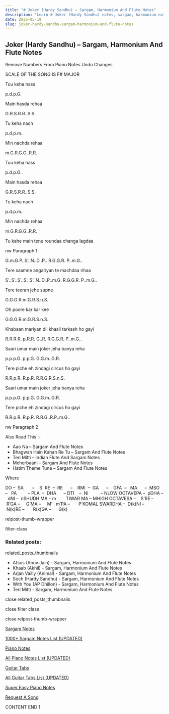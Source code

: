 ```yaml
---
title: "# Joker (Hardy Sandhu) – Sargam, Harmonium And Flute Notes"
description: "Learn # Joker (Hardy Sandhu) notes, sargam, harmonium notations and flute notes. Easy step-by-step tutorial for beginners."
date: 2025-05-19
slug: joker-hardy-sandhu-sargam-harmonium-and-flute-notes
---
```


## Joker (Hardy Sandhu) – Sargam, Harmonium And Flute Notes

Remove Numbers From Piano Notes
Undo Changes

SCALE OF THE SONG IS F# MAJOR

Tuu keha hass

p.d.p.G.

Main hasda rehaa

G.R.S.R.R..S.S.

Tu keha nach

p.d.p.m..

Min nachda rehaa

m.G.R.G.G..R.R.

Tuu keha hass

p.d.p.G..

Main hasda rehaa

G.R.S.R.R..S.S.

Tu keha nach

p.d.p.m..

Min nachda rehaa

m.G.R.G.G..R.R.

Tu kahe main tenu roundaa changa lagdaa

nw Paragraph 1

G.m.G.P..S’..N..D..P.. R.G.G.R. P..m.G..

Tere saamne angariyan te machdaa rihaa

S’..S’..S’..S’..S’..N..D..P..m.G. R.G.G.R. P..m.G..

Tere teeran jehe supne

G.G.G.R.m.G.R.S.n.S.

Oh poore kar kar kee

G.G.G.R.m.G.R.S.n.S.

Khabaan mariyan dil khaali tarkash ho gayi

R.R.R.R. p.R.R. G..R. R.G.G.R. P..m.G..

Saari umar main joker jeha banya reha

p.p.p.G. p.p.G. G.G.m..G.R.

Tere piche eh zindagi circus ho gayi

R.R.p.R. R.p.R. R.R.G.R.S.n.S.

Saari umar main joker jeha banya reha

p.p.p.G. p.p.G. G.G.m..G.R.

Tere piche eh zindagi circus ho gayi

R.R.p.R. R.p.R. R.R.G..R.P..m.G..

nw Paragraph 2



Also Read This :-



* Aao Na – Sargam And Flute Notes
* Bhagwan Hain Kahan Re Tu – Sargam And Flute Notes
* Teri Mitti – Indian Flute And Sargam Notes
* Meherbaani – Sargam And Flute Notes
* Hatim Theme Tune – Sargam And Flute Notes

Where



DO –  SA       –    S  RE  –  RE      –    RMI  –  GA      –    GFA  –   MA      –  MSO  –   PA         – PLA  –  DHA      – DTI    –  NI          – NLOW OCTAVEPA –  pDHA –  dNI –  nSHUDH MA – m        TIWAR MA – MHIGH OCTAVESA –    S’RE –     R’GA –     G’MA –     M’   m’PA –       P’KOMAL SWARDHA –  D(k)NI –       N(k)RE –       R(k)GA –      G(k)



relpost-thumb-wrapper

filter-class

### Related posts:

related_posts_thumbnails

* Afsos (Anuv Jain) - Sargam, Harmonium And Flute Notes
* Khaab (Akhil) - Sargam, Harmonium And Flute Notes
* Arjan Vailly (Animal) - Sargam, Harmonium And Flute Notes
* Soch (Hardy Sandhu) - Sargam, Harmonium And Flute Notes
* With You (AP Dhillon) - Sargam, Harmonium And Flute Notes
* Teri Mitti - Sargam, Harmonium And Flute Notes

close related_posts_thumbnails

close filter class

close relpost-thumb-wrapper

[Sargam Notes](https://www.notationsworld.com/sargam-notes.html)

[1000+ Sargam Notes List (UPDATED)](https://www.notationsworld.com/all-songs-list-sargam-notes.html)

[Piano Notes](https://www.notationsworld.com/piano-notes.html)

[All Piano Notes List (UPDATED)](https://www.notationsworld.com/all-songs-list-piano-notes.html)

[Guitar Tabs](https://www.notationsworld.com/guitar-tabs.html)

[All Guitar Tabs List (UPDATED)](https://www.notationsworld.com/all-songs-list-guitar-tabs.html)

[Super Easy Piano Notes](https://studywall.in/)

[Request A Song](https://www.notationsworld.com/request-a-song.html)

CONTENT END 1

